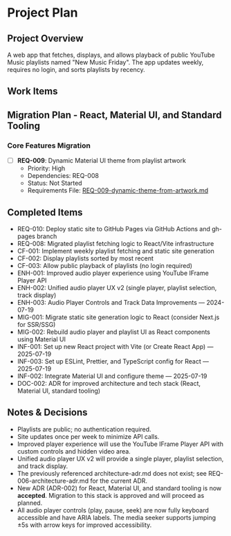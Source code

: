 # Project Plan

## Project Overview

A web app that fetches, displays, and allows playback of public YouTube Music playlists named "New Music Friday". The app updates weekly, requires no login, and sorts playlists by recency.

## Work Items

## Migration Plan - React, Material UI, and Standard Tooling

### Core Features Migration

- [ ] **REQ-009**: Dynamic Material UI theme from playlist artwork
  - Priority: High
  - Dependencies: REQ-008
  - Status: Not Started
  - Requirements File: [REQ-009-dynamic-theme-from-artwork.md](docs/requirements/REQ-009-dynamic-theme-from-artwork.md)

## Completed Items

- REQ-010: Deploy static site to GitHub Pages via GitHub Actions and gh-pages branch
- REQ-008: Migrated playlist fetching logic to React/Vite infrastructure
- CF-001: Implement weekly playlist fetching and static site generation
- CF-002: Display playlists sorted by most recent
- CF-003: Allow public playback of playlists (no login required)
- ENH-001: Improved audio player experience using YouTube IFrame Player API
- ENH-002: Unified audio player UX v2 (single player, playlist selection, track display)
- ENH-003: Audio Player Controls and Track Data Improvements — 2024-07-19
- MIG-001: Migrate static site generation logic to React (consider Next.js for SSR/SSG)
- MIG-002: Rebuild audio player and playlist UI as React components using Material UI
- INF-001: Set up new React project with Vite (or Create React App) — 2025-07-19
- INF-003: Set up ESLint, Prettier, and TypeScript config for React — 2025-07-19
- INF-002: Integrate Material UI and configure theme — 2025-07-19
- DOC-002: ADR for improved architecture and tech stack (React, Material UI, standard tooling)

## Notes & Decisions

- Playlists are public; no authentication required.
- Site updates once per week to minimize API calls.
- Improved player experience will use the YouTube IFrame Player API with custom controls and hidden video area.
- Unified audio player UX v2 will provide a single player, playlist selection, and track display.
- The previously referenced architecture-adr.md does not exist; see REQ-006-architecture-adr.md for the current ADR.
- New ADR (ADR-002) for React, Material UI, and standard tooling is now **accepted**. Migration to this stack is approved and will proceed as planned.
- All audio player controls (play, pause, seek) are now fully keyboard accessible and have ARIA labels. The media seeker supports jumping ±5s with arrow keys for improved accessibility.
